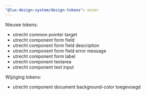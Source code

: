 ```yaml
---
"@lux-design-system/design-tokens": minor
---
```



Nieuwe tokens:

- utrecht common pointer target
- utrecht component form field
- utrecht component form field description
- utrecht component form field error message
- utrecht component form label
- utrecht component textarea
- utrecht component text input

Wijziging tokens:

- utrecht component document background-color toegevoegd
